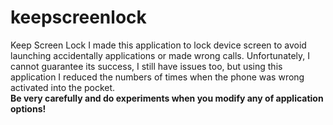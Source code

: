 # keepscreenlock
Keep Screen Lock
I made this application to lock device screen to avoid launching accidentally applications or made wrong calls.
Unfortunately, I cannot guarantee its success, I still have issues too, but using this application I reduced the numbers of times when the phone was wrong activated into the pocket.
<br/>
<b>Be very carefully and do experiments when you modify any of application options!</b>